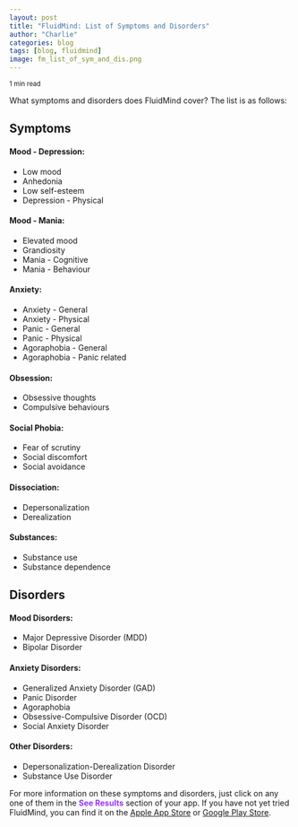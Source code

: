 ```yaml
---
layout: post
title: "FluidMind: List of Symptoms and Disorders"
author: "Charlie"
categories: blog
tags: [blog, fluidmind]
image: fm_list_of_sym_and_dis.png
---
```


<small>1 min read</small>

What symptoms and disorders does FluidMind cover? The list is as follows:

## Symptoms

#### Mood - Depression:

- Low mood
- Anhedonia
- Low self-esteem
- Depression - Physical

#### Mood - Mania:

- Elevated mood
- Grandiosity
- Mania - Cognitive
- Mania - Behaviour

#### Anxiety:

- Anxiety - General
- Anxiety - Physical
- Panic - General
- Panic - Physical
- Agoraphobia - General
- Agoraphobia - Panic related

#### Obsession:

- Obsessive thoughts
- Compulsive behaviours

#### Social Phobia:

- Fear of scrutiny
- Social discomfort
- Social avoidance

#### Dissociation:

- Depersonalization
- Derealization

#### Substances:

- Substance use
- Substance dependence

## Disorders

#### Mood Disorders:

- Major Depressive Disorder (MDD)
- Bipolar Disorder

#### Anxiety Disorders:

- Generalized Anxiety Disorder (GAD)
- Panic Disorder
- Agoraphobia
- Obsessive-Compulsive Disorder (OCD)
- Social Anxiety Disorder

#### Other Disorders:

- Depersonalization-Derealization Disorder
- Substance Use Disorder

For more information on these symptoms and disorders, just click on any one of them in the **<span style="color: #9733ff;">See Results</span>** section of your app. If you have not yet tried FluidMind, you can find it on the [Apple App Store](https://apps.apple.com/app/fluidmind/id6503635625) or [Google Play Store](https://play.google.com/store/apps/details?id=com.euthymiatechnologies.fluidmind).
